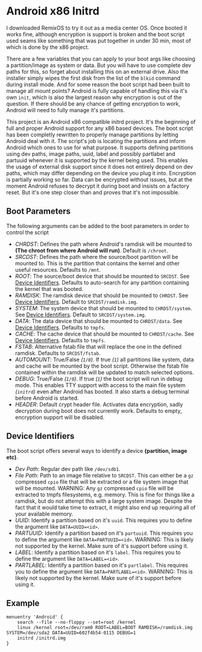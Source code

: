 # Android x86 Initrd

I downloaded RemixOS to try it out as a media center OS. Once booted it works fine, although encryption is support is broken and the boot script used seams like something that was put together in under 30 min, most of which is done by the x86 project. 

There are a few variables that you can apply to your boot args like choosing a partition/image as system or data. But you will have to use complete dev paths for this, so forget about installing this on an external drive. Also the installer simply wipes the first disk from the list of the `blkid` command during install mode. And for some reason the boot script had been built to manage all mount points? Android is fully capable of handling this via it's own `init`, which is also the largest reason why encryption is out of the question. If there should be any chance of getting encryption to work, Android will need to fully manage it's partitions. 

This project is an Android x86 compatible initrd project. It's the beginning of full and proper Android support for any x86 based devices. The boot script has been completly rewritten to properly manage partitions by letting Android deal with it. The script's job is locating the partitions and inform Android which ones to use for what purpose. It supports defining partitions using dev paths, image paths, uuid, label and possibly partlabel and partuuid whenever it is supported by the kernel being used. This enables the usage of external disk support since it does not entirely depend on dev paths, which may differ depending on the device you plug it into. Encryption is partially working so far. Data can be encrypted without issues, but at the moment Android refuses to decrypt it during boot and insists on a factory reset. But it's one step closer than and proves that it's not impossible. 


## Boot Parameters 

The following arguments can be added to the boot parameters in order to control the script

* _CHRDST_: Defines the path where Android's ramdisk will be mounted to __(The chroot from where Android will run)__. Default is `/chroot`. 
* _SRCDST_: Defines the path where the source/boot partition will be mounted to. This is the partition that contains the kernel and other useful resources. Defaults to `/mnt`. 
* _ROOT_: The source/boot device that should be mounted to `SRCDST`. See [Device Identifiers](#Device-Identifiers). Defaults to auto-search for any partition containing the kernel that was booted. 
* _RAMDISK_: The ramdisk device that should be mounted to `CHRDST`. See [Device Identifiers](#Device-Identifiers). Default to `SRCDST/ramdisk.img`. 
* _SYSTEM_: The system device that should be mounted to `CHRDST/system`. See [Device Identifiers](#Device-Identifiers). Default to `SRCDST/system.img`.
* _DATA_: The data device that should be mounted to `CHRDST/data`. See [Device Identifiers](#Device-Identifiers). Defaults to `tmpfs`. 
* _CACHE_: The cache device that should be mounted to `CHRDST/cache`. See [Device Identifiers](#Device-Identifiers). Defaults to `tmpfs`.
* _FSTAB_: Alternative fstab file that will replace the one in the defined ramdisk. Defaults to `SRCDST/fstab`.
* _AUTOMOUNT_: True/False _(`1/0`)_. If true _(`1`)_ all partitions like system, data and cache will be mounted by the boot script. Otherwise the fstab file contained within the ramdisk will be updated to match selected options. 
* _DEBUG_: True/False _(`1/0`)_. If true _(`1`)_ the boot script will run in debug mode. This enables TTY support with access to the main file system _(`initrd`)_ even after Android has booted. It also starts a debug terminal before Android is started. 
* _HEADER_: Default crypt header file. Activates data encryption, sadly decryption during boot does not currently work. Defaults to empty, encryption support will be disabled. 


## Device Identifiers

The boot script offers several ways to identify a device __(partition, image etc)__. 

* _Dev Path_: Regular dev path like `/dev/sdb1`. 
* _File Path_: Path to an image file relative to `SRCDST`. This can either be a `gz` compressed `cpio` file that will be extracted or a file system image that will be mounted. WARNING: Any `gz` compressed `cpio` file will be extracted to tmpfs filesystems, e.g. memory. This is fine for things like a ramdisk, but do not attempt this with a large system image. Despite the fact that it would take time to extract, it might also end up requiring all of your available memory. 
* _UUID_: Identify a partition based on it's `uuid`. This requires you to define the argument like `DATA=UUID=<id>`. 
* _PARTUUID_: Identify a partition based on it's `partuuid`. This requires you to define the argument like `DATA=PARTUUID=<id>`. WARNING: This is likely not supported by the kernel. Make sure of it's support before using it. 
* _LABEL_: Identify a partition based on it's `label`. This requires you to define the argument like `DATA=LABEL=<id>`.
* _PARTLABEL_: Identify a partition based on it's `partlabel`. This requires you to define the argument like `DATA=PARTLABEL=<id>`. WARNING: This is likely not supported by the kernel. Make sure of it's support before using it. 


## Example

```
menuentry 'Android' {
	search --file --no-floppy --set=root /kernel
	linux /kernel root=/dev/ram0 ROOT=LABEL=BOOT RAMDISK=/ramdisk.img SYSTEM=/dev/sda2 DATA=UUID=602f4b54-0115 DEBUG=1
	initrd /initrd.img
}
```

